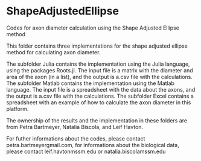 # ShapeAdjustedEllipse
Codes for axon diameter calculation using the Shape Adjusted Ellipse method

This folder contains three implementations for the shape adjusted ellipse method for calculating axon diameter.

The subfolder Julia contains the implementation using the Julia language, using the packages Roots.jl. The input file is a matrix with the diameter and area of the axon (in a list), and the output is a.csv file with the calculations.
The subfolder Matlab contains the implementation using the Matlab language. The input file is a spreadsheet with the data about the axons, and the output is a.csv file with the calculations.
The subfolder Excel contains a spreadsheet with an example of how to calculate the axon diameter in this platform.

The ownership of the results and the implementation in these folders are from Petra Bartmeyer, Natalia Biscola, and Leif Havton.

For futher informations about the codes, please contact petra.bartmeyer<at>gmail.com, for informations about the biological data, please contact leif.havton<at>mssm.edu or natalia.biscola<at>mssm.edu
